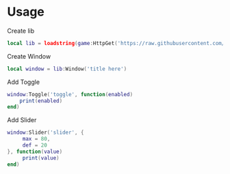  # Usage
 
 Create lib
 ```lua
local lib = loadstring(game:HttpGet('https://raw.githubusercontent.com/Txhx213/TaptUI/main/main.lua'))()
```
 Create Window
 ```lua
 local window = lib:Window('title here')
 ```
 Add Toggle
 ```lua
 window:Toggle('toggle', function(enabled)
     print(enabled)
end)
 ```
 
 Add Slider
```lua
window:Slider('slider', {
     max = 80,
     def = 20
}, function(value)
     print(value)
end)
```
